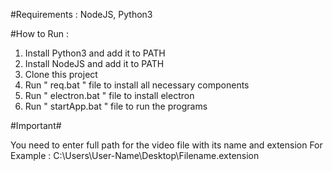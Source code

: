#Requirements : 
NodeJS,
Python3

#How to Run :

1. Install Python3 and add it to PATH
2. Install NodeJS and add it to PATH
3. Clone this project
4. Run " req.bat " file to install all necessary components
5. Run " electron.bat " file to install electron
6. Run " startApp.bat " file to run the programs

#Important#

You need to enter full path for the video file with its name and extension
For Example : C:\Users\User-Name\Desktop\Filename.extension